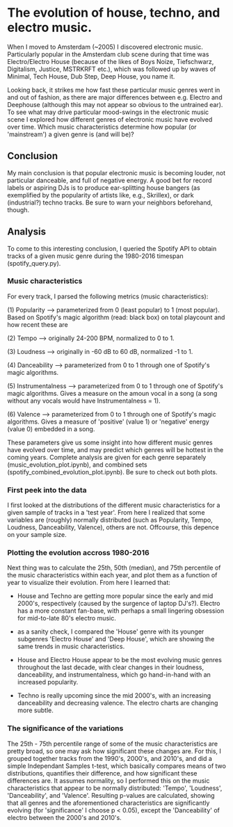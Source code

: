 # The evolution of house, techno, and electro music.

When I moved to Amsterdam (~2005) I discovered electronic music. Particularly popular in the Amsterdam club scene during that time was Electro/Electro House (because of the likes of Boys Noize, Tiefschwarz, Digitalism, Justice, MSTRKRFT etc.), which was followed up by waves of Minimal, Tech House, Dub Step, Deep House, you name it. 

Looking back, it strikes me how fast these particular music genres went in and out of fashion, as there are major differences between e.g. Electro and Deephouse (although this may not appear so obvious to the untrained ear). To see what may drive particular mood-swings in the electronic music scene I explored how different genres of electronic music have evolved over time. Which music characteristics determine how popular (or 'mainstream') a given genre is (and will be)? 

## Conclusion ##
My main conclusion is that popular electronic music is becoming louder, not particular danceable, and full of negative energy. A good bet for record labels or aspiring DJs is to produce ear-splitting house bangers (as exemplified by the popularity of artists like, e.g., Skrillex), or dark (industrial?) techno tracks. Be sure to warn your neighbors beforehand, though. 

## Analysis ## 
To come to this interesting conclusion, I queried the Spotify API to obtain tracks of a given music genre during the 1980-2016 timespan (spotify_query.py). 

### Music characteristics ###
For every track, I parsed the following metrics (music characteristics):

(1) Popularity --> parameterized from 0 (least popular) to 1 (most popular). Based on Spotify's magic algorithm (read: black box) on total playcount and how recent these are 

(2) Tempo --> originally 24-200 BPM, normalized to 0 to 1.

(3) Loudness --> originally in -60 dB to 60 dB, normalized -1 to 1.

(4) Danceability --> parameterized from 0 to 1 through one of Spotify's magic algorithms.

(5) Instrumentalness --> parameterized from 0 to 1 through one of Spotify's magic algorithms. Gives a measure on the amoun vocal in a song (a song without any vocals would have Instrumentalness = 1).

(6) Valence --> parameterized from 0 to 1 through one of Spotify's magic algorithms. Gives a measure of 'positive' (value 1) or 'negative' energy (value 0) embedded in a song.

These parameters give us some insight into how different music genres have evolved over time, and may predict which genres will be hottest in the coming years. Complete analysis are given for each genre separately (music_evolution_plot.ipynb), and combined sets (spotify_combined_evolution_plot.ipynb). Be sure to check out both plots. 

### First peek into the data ###
I first looked at the distributions of the different music characteristics for a given sample of tracks in a 'test year'. From here I realized that some variables are (roughly) normally distributed (such as Popularity, Tempo, Loudness, Danceability, Valence), others are not. Offcourse, this depence on your sample size.

### Plotting the evolution accross 1980-2016 ###
Next thing was to calculate the 25th, 50th (median), and 75th percentile of the music characteristics within each year, and plot them as a function of year to visualize their evolution. From here I learned that:

- House and Techno are getting more popular since the early and mid 2000's, respectively (caused by the surgence of laptop DJ's?). Electro has a more constant fan-base, with perhaps a small lingering obsession for mid-to-late 80's electro music.

- as a sanity check, I compared the 'House' genre with its younger subgenres 'Electro House' and 'Deep House', which are showing the same trends in music characteristics. 

- House and Electro House appear to be the most evolving music genres throughout the last decade, with clear changes in their loudness, danceability, and instrumentalness, which go hand-in-hand with an increased popularity. 

- Techno is really upcoming since the mid 2000's, with an increasing danceability and decreasing valence. The electro charts are changing more subtle.

### The significance of the variations ###
The 25th - 75th percentile range of some of the music characteristics are pretty broad, so one may ask how significant these changes are. For this, I grouped together tracks from the 1990's, 2000's, and 2010's, and did a simple Independant Samples t-test, which basically compares means of two distributions, quantifies their difference, and how significant these differences are. It assumes normality, so I performed this on the music characteristics that appear to be normally distributed: 'Tempo', 'Loudness', 'Danceability', and 'Valence'. Resulting p-values are calculated, showing that all genres and the aforementioned characteristics are significantly evolving (for 'significance' I choose p < 0.05), except the 'Danceability' of electro between the 2000's and 2010's.
